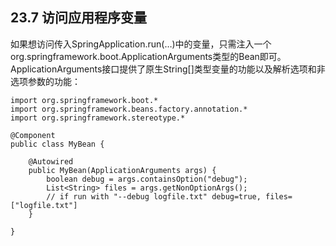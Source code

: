 ## 23.7 访问应用程序变量

如果想访问传入SpringApplication.run\(…​\)中的变量，只需注入一个org.springframework.boot.ApplicationArguments类型的Bean即可。ApplicationArguments接口提供了原生String\[\]类型变量的功能以及解析选项和非选项参数的功能：

```
import org.springframework.boot.*
import org.springframework.beans.factory.annotation.*
import org.springframework.stereotype.*

@Component
public class MyBean {

    @Autowired
    public MyBean(ApplicationArguments args) {
        boolean debug = args.containsOption("debug");
        List<String> files = args.getNonOptionArgs();
        // if run with "--debug logfile.txt" debug=true, files=["logfile.txt"]
    }

}
```



